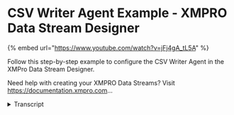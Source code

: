 # CSV Writer Agent Example - XMPRO Data Stream Designer
{% embed url="https://www.youtube.com/watch?v=jFj4gA_tL5A" %}



Follow this step-by-step example to configure the CSV Writer Agent in the XMPro Data Stream Designer.

Need help with creating your XMPRO Data Streams? Visit https://documentation.xmpro.com...
<details>
<summary>Transcript</summary>Follow this step-by-step example to configure the CSV Writer Agent in the XMPro Data Stream Designer.

Need help with creating your XMPRO Data Streams? Visit https://documentation.xmpro.com...
this example demonstrates how to use the

csv action agent to write pump readings

to a csv file

first drag the agent onto the canvas

link the input to the pump data and

output to the

printer save the data stream

and click on the agent to configure it

select all columns to be written

and enter the directory where the file

will be created as well as the file name

apply the changes save the data stream

publish it and let's look at the live

data

the file is created with the date

appended and each event is written to it

let's try the other options

untick so that only one file is created

and let's add a custom date time format

the file is created without the date

this time and all date time columns will

be written with the custom formatting

you can download the files below to try

them out yourself

and for more information about this

agent's properties head to the

configuration page thank you
</details>
